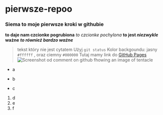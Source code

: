 # pierwsze-repoo
### Siema to moje pierwsze kroki w githubie
__to daje nam czcionke pogrubiona__
_to czcionke pochylona_
__to jest _niezwykle_ ważne__
___to również bardzo ważne___
>tekst który nie jest cytatem
Użyj `git status`
Kolor backgoundu: jasny `#ffffff` , oraz ciemny `#000000`
Tutaj mamy link do [GitHub Pages](https://pages.github.com/)
![Screenshot od comment on github fhowing an image of tentacle](https://myoctocat.com/assets/images/base-octocat.svg)
- a
* b
+ c
1. d
1. e
1. f
   
